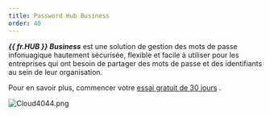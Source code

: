 ```yaml
---
title: Password Hub Business
order: 40
---
```

***{{ fr.HUB }} Business*** est une solution de gestion des mots de passe infonuagique hautement sécurisée, flexible et facile à utiliser pour les entreprises qui ont besoin de partager des mots de passe et des identifiants au sein de leur organisation.  

Pour en savoir plus, commencer votre [essai gratuit de 30 jours](https://password.devolutions.net/fr) .  

![Cloud4044.png](/img/fr/cloud/Cloud4044.png) 
